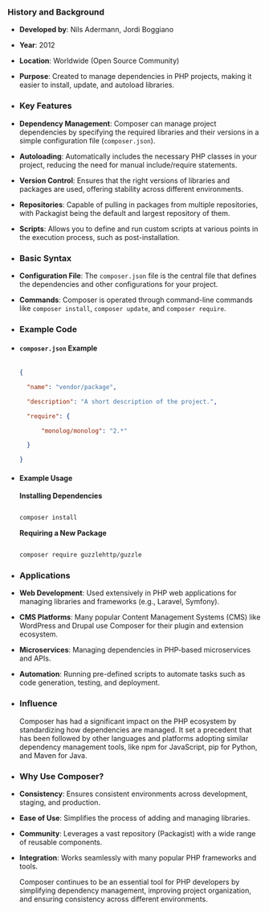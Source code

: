 ### **History and Background**
- **Developed by**: Nils Adermann, Jordi Boggiano
- **Year**: 2012
- **Location**: Worldwide (Open Source Community)
- **Purpose**: Created to manage dependencies in PHP projects, making it easier to install, update, and autoload libraries.
- ### **Key Features**
- **Dependency Management**: Composer can manage project dependencies by specifying the required libraries and their versions in a simple configuration file (`composer.json`).
- **Autoloading**: Automatically includes the necessary PHP classes in your project, reducing the need for manual include/require statements.
- **Version Control**: Ensures that the right versions of libraries and packages are used, offering stability across different environments.
- **Repositories**: Capable of pulling in packages from multiple repositories, with Packagist being the default and largest repository of them.
- **Scripts**: Allows you to define and run custom scripts at various points in the execution process, such as post-installation.
- ### **Basic Syntax**
- **Configuration File**: The `composer.json` file is the central file that defines the dependencies and other configurations for your project.
- **Commands**: Composer is operated through command-line commands like `composer install`, `composer update`, and `composer require`.
- ### **Example Code**
- #### `composer.json` Example
  
  ```json
  
  {
  
    "name": "vendor/package",
  
    "description": "A short description of the project.",
  
    "require": {
  
        "monolog/monolog": "2.*"
  
    }
  
  }
  
  ```
- #### Example Usage
  
  **Installing Dependencies**
  
  ```sh
  
  composer install
  
  ```
  
  **Requiring a New Package**
  
  ```sh
  
  composer require guzzlehttp/guzzle
  
  ```
- ### **Applications**
- **Web Development**: Used extensively in PHP web applications for managing libraries and frameworks (e.g., Laravel, Symfony).
- **CMS Platforms**: Many popular Content Management Systems (CMS) like WordPress and Drupal use Composer for their plugin and extension ecosystem.
- **Microservices**: Managing dependencies in PHP-based microservices and APIs.
- **Automation**: Running pre-defined scripts to automate tasks such as code generation, testing, and deployment.
- ### **Influence**
  
  Composer has had a significant impact on the PHP ecosystem by standardizing how dependencies are managed. It set a precedent that has been followed by other languages and platforms adopting similar dependency management tools, like npm for JavaScript, pip for Python, and Maven for Java.
- ### **Why Use Composer?**
- **Consistency**: Ensures consistent environments across development, staging, and production.
- **Ease of Use**: Simplifies the process of adding and managing libraries.
- **Community**: Leverages a vast repository (Packagist) with a wide range of reusable components.
- **Integration**: Works seamlessly with many popular PHP frameworks and tools.
  
  Composer continues to be an essential tool for PHP developers by simplifying dependency management, improving project organization, and ensuring consistency across different environments.
